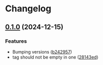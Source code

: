 # Changelog

## [0.1.0](https://github.com/gitops-toolbox/helm-charts/compare/one-v0.0.1...one-v0.1.0) (2024-12-15)


### Features

* Bumping versions ([b242957](https://github.com/gitops-toolbox/helm-charts/commit/b24295750395af9159504198ba66f7250c5604b2))
* tag should not be empty in one ([28143ed](https://github.com/gitops-toolbox/helm-charts/commit/28143ed1d27e62051fbcc93e0a4fa8db10347ff9))
